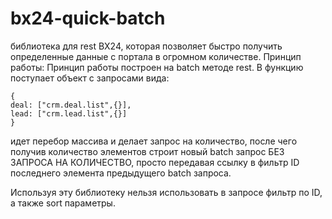 # bx24-quick-batch
библиотека для rest BX24, которая позволяет быстро получить определенные данные с портала в огромном количестве.
Принцип работы:
Принцип работы построен на batch методе rest.
В функцию поступает объект с запросами вида:
```
{
deal: ["crm.deal.list",{}],
lead: ["crm.lead.list",{}]
}
```
идет перебор массива и делает запрос на количество, после чего получив количество элементов строит
новый batch запрос БЕЗ ЗАПРОСА НА КОЛИЧЕСТВО, просто передавая ссылку в фильтр ID последнего элемента предыдущего batch запроса.

Используя эту библиотеку нельзя использовать в запросе фильтр по ID, а также sort параметры.
